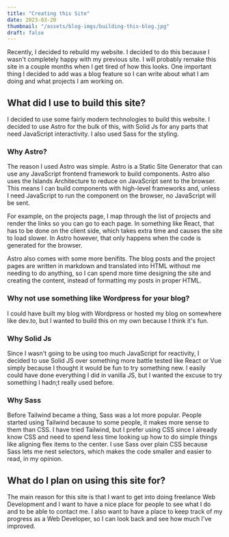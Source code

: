 ```yaml
---
title: "Creating this Site"
date: 2023-03-20
thumbnail: "/assets/blog-imgs/building-this-blog.jpg"
draft: false
---
```


Recently, I decided to rebuild my website. I decided to do this because I wasn't completely happy with my previous site. I will probably remake this site in a couple months when I get tired of how this looks. One important thing I decided to add was a blog feature so I can write about what I am doing and what projects I am working on.

## What did I use to build this site?

I decided to use some fairly modern technologies to build this website. I decided to use Astro for the bulk of this, with Solid Js for any parts that need JavaScript interactivity. I also used Sass for the styling.

### Why Astro?

The reason I used Astro was simple. Astro is a Static Site Generator that can use any JavaScript frontend framework to build components. Astro also uses the Islands Architecture to reduce on JavaScript sent to the browser. This means I can build components with high-level frameworks and, unless I need JavaScript to run the component on the browser, no JavaScript will be sent.

For example, on the projects page, I map through the list of projects and render the links so you can go to each page. In something like React, that has to be done on the client side, which takes extra time and causes the site to load slower. In Astro however, that only happens when the code is generated for the browser.

Astro also comes with some more benifits. The blog posts and the project pages are written in markdown and translated into HTML without me needing to do anything, so I can spend more time designing the site and creating the content, instead of formatting my posts in proper HTML.

### Why not use something like Wordpress for your blog?

I could have built my blog with Wordpress or hosted my blog on somewhere like dev.to, but I wanted to build this on my own because I think it's fun.

### Why Solid Js

Since I wasn't going to be using too much JavaScript for reactivity, I decided to use Solid JS over something more battle tested like React or Vue simply because I thought it would be fun to try something new. I easily could have done everything I did in vanilla JS, but I wanted the excuse to try something I hadn;t really used before.

### Why Sass

Before Tailwind became a thing, Sass was a lot more popular. People started using Tailwind because to some people, it makes more sense to them than CSS. I have tried Tailwind, but I prefer using CSS since I already know CSS and need to spend less time looking up how to do simple things like aligning flex items to the center. I use Sass over plain CSS because Sass lets me nest selectors, which makes the code smaller and easier to read, in my opinion.

## What do I plan on using this site for?

The main reason for this site is that I want to get into doing freelance Web Development and I want to have a nice place for people to see what I do and to be able to contact me. I also want to have a place to keep track of my progress as a Web Developer, so I can look back and see how much I've improved.

